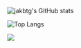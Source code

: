 ![jakbtg's GitHub stats](https://github-readme-stats.vercel.app/api?username=jakbtg&show_icons=true&theme=tokyonight&count_private=true)

![Top Langs](https://github-readme-stats.vercel.app/api/top-langs/?username=jakbtg&layout=compact&theme=tokyonight&exclude_repo=ML-exercises)

<img src="https://github-readme-streak-stats.herokuapp.com/?user=jakbtg&theme=tokyonight"/>
